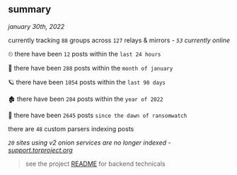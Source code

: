 
## summary
_january 30th, 2022_

currently tracking `88` groups across `127` relays & mirrors - _`53` currently online_

⏲ there have been `12` posts within the `last 24 hours`

🦈 there have been `288` posts within the `month of january`

🪐 there have been `1054` posts within the `last 90 days`

🏚 there have been `284` posts within the `year of 2022`

🦕 there have been `2645` posts `since the dawn of ransomwatch`

there are `48` custom parsers indexing posts

_`20` sites using v2 onion services are no longer indexed - [support.torproject.org](https://support.torproject.org/onionservices/v2-deprecation/)_

> see the project [README](https://github.com/thetanz/ransomwatch#ransomwatch--) for backend technicals

